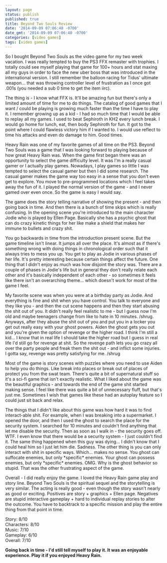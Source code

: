 ```yaml
---
layout: page
status: publish
published: true
title: Beyond Two Souls Review
date: '2014-09-09 07:06:40 -0700'
date_gmt: '2014-09-09 07:06:40 -0700'
categories: [video games]
tags: [video games]
---
```

<p>So I bought Beyond Two Souls as the video game for my two week vacation. I was really tempted to buy the PS3 FFX remaster with trophies. I totally could see myself playing that game for 100+ hours and stat maxing all my guys in order to face the new uber boss that was introduced in the international version. I still remember the balloon racing for Tidus' ultimate weapon... that was throwing controller level of frustration as I once got .001s (you needed a sub 0 time to get the item iirc).</p>
<p>The thing is - I know what FFX is. It'll be amazing fun but there's only a limited amount of time for me to do things. The catalog of good games that I want &#47; could be playing is growing much faster than the time I have to play it. I remember growing up as a kid - I had so much time that I would be able to replay all my games. I used to beat Sephiroth in KH2 every lunch break. I would go home for lunch, eat, then body Sephiroth for fun. It got to the point where I could flawless victory him if I wanted to. I would use reflect to time his attacks and even do damage to him. Good times.</p>
<p>Heavy Rain was one of my favorite games of all time on the PS3. Beyond Two Souls was a game that I was looking forward to playing because of how great Heavy Rain was. When the game first began there was an opportunity to select the game difficulty level. It was I'm a really casual gamer or I actually play games. Nowadays, I play games so little I was tempted to select the casual gamer but then I did some research. The casual gamer makes the game way too easy in a sense that you don't even get to explore. You move to pre-programmed locations which I feel takes away the fun of it. I played the normal version of the game - and I never gamed over even once. So the game is easy I would say.</p>
<p>The game does the story telling narrative of showing the present - and then going back in time. And then there is a bunch of time skips which is really confusing. In the opening scene you're introduced to the main character Jodie who is played by Ellen Page. Basically she has a psychic ghost that can do crazy kinetic things for her like make a shield that makes her immune to bullets and crazy shit.</p>
<p>You go backwards in time from the introduction present scene. But the game timeline isn't linear. It jumps all over the place. It's almost as if there's something wrong with doing things in chronological order such that it always tries to mess you up. You get to play as Jodie in various phases of her life. It's pretty interesting because certain things affect the future. One thing that I didn't enjoy as much was how disjoint the story was. There are a couple of phases in Jodie's life but in general they don't really relate each other and it's basically independent of each other - so sometimes it feels like there isn't an overarching theme... which doesn't work for most of the game I feel.</p>
<p>My favorite scene was when you were at a birthday party as Jodie. And everything is fine and shit when you have control. You talk to everyone and they like you - and then the cut scene happens and then they start abusing the shit out of you. It didn't really feel realistic to me - but I guess now I'm old and maybe teenagers change from like to hate in 10 minutes. &#47;shrug. Anyways, after they abuse the shit out of you and put you in a locker you get out really easy with your ghost powers. Aiden the ghost gets you out and you're given the option of revenge or the higher road. I think I'm still a kid... I know that in real life I should take the higher road but I guess in real life I'd still go for revenge at shit. So the revenge path lets you go crazy all over the party people and freak them the shit out - and inflict some injuries. I gotta say, revenge was pretty satisfying for me. &#47;shrug</p>
<p>Most of the game is story scenes with puzzles where you need to use Aiden to help you do things. Like break into places or break out of places of protect you from the swat team. There's quite a bit of supernatural stuff so it's a sci-fi game that isn't exactly realistic. What I liked about the game was the beautiful graphics - and towards the end of the game shit started making sense. I feel like there was quite a bit of unnecessary fluff, but that's just me. Sometimes I wish that games like these had an autoplay feature so I could just sit back and relax.</p>
<p>The things that I didn't like about this game was how hard it was to find interact-able shit. For example, when I was breaking into a supermarket. I opened the door, and then I used the ghost to search the place for the security system. I searched for 10 minutes and couldn't find anything that let me disable the security. Then as soon as I walk in - the security goes off. WTF. I even know that there would be a security system - I just couldn't find it. The same thing happened when this guy was dying... I didn't know that I could heal him so I just let him die. Sadness. The other thing is you can only interact with shit in specific ways. Which... makes no sense. You ghost can suffocate enemies, but only *specific* enemies. Your ghost can possess enemies, but only *specific* enemies. OMG. Why is the ghost behavior so stupid. That was the other frustrating aspect of the game.</p>
<p>Overall - I did really enjoy the game. I loved the Heavy Rain game play and story line. Beyond Two Souls is the spiritual sequel and the storytelling is very similar. The acting is really good - even though the story wasn't nearly as good or exciting. Positives are story + graphics + Ellen page. Negatives are stupid interactive gameplay + hard to individual replay stories to alter the outcome. You have to backtrack to a specific mission and play the entire thing from that point in time.</p>
<p>Story: 8&#47;10<br />
Characters: 8&#47;10<br />
Music: 7&#47;10<br />
Gameplay: 6&#47;10<br />
Overall: 7&#47;10</p>
<p><strong>Going back in time - I'd still tell myself to play it. It was an enjoyable experience. Play it if you enjoyed Heavy Rain.</strong></p>
